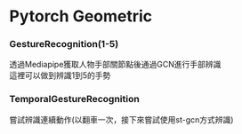 # Pytorch Geometric

### GestureRecognition(1-5)
透過Mediapipe獲取人物手部關節點後通過GCN進行手部辨識\
這裡可以做到辨識1到5的手勢


### TemporalGestureRecognition
嘗試辨識連續動作(以翻車一次，接下來嘗試使用st-gcn方式辨識)
